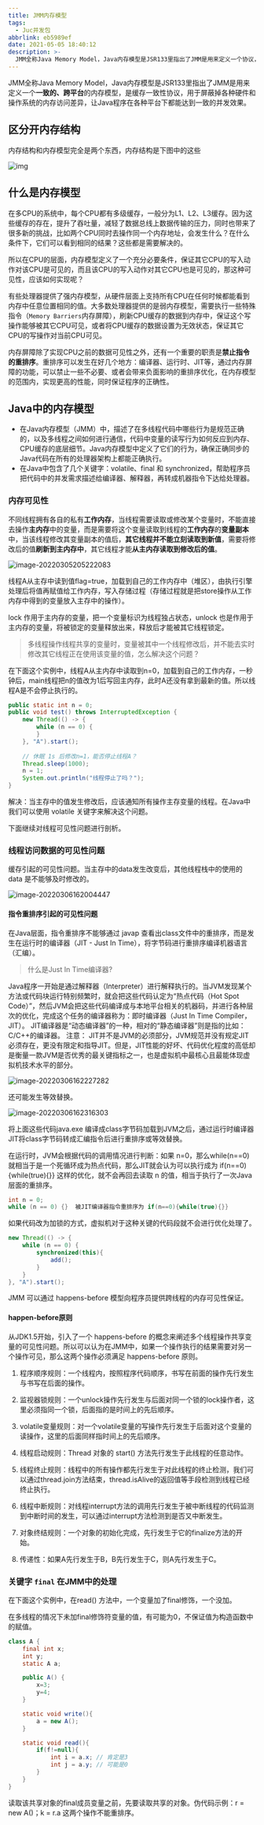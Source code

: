```yaml
---
title: JMM内存模型
tags:
  - Juc并发包
abbrlink: eb5989ef
date: 2021-05-05 18:40:12
description: >-
  JMM全称Java Memory Model，Java内存模型是JSR133里指出了JMM是用来定义一个协议，用于屏蔽各种硬件和操作系统的内存访问差异，让Java程序在各种平台下都能达到一致的并发效果。
---
```


JMM全称Java Memory Model，Java内存模型是JSR133里指出了JMM是用来定义一个**一致的、跨平台**的内存模型，是缓存一致性协议，用于屏蔽掉各种硬件和操作系统的内存访问差异，让Java程序在各种平台下都能达到一致的并发效果。

## 区分开内存结构

内存结构和内存模型完全是两个东西，内存结构是下图中的这些

![img](JUC-JMM-Memory-Model/webp.webp)

## 什么是内存模型

在多CPU的系统中，每个CPU都有多级缓存，一般分为L1、L2、L3缓存。因为这些缓存的存在，提升了吞吐量，减轻了数据总线上数据传输的压力，同时也带来了很多新的挑战，比如两个CPU同时去操作同一个内存地址，会发生什么？在什么条件下，它们可以看到相同的结果？这些都是需要解决的。

所以在CPU的层面，内存模型定义了一个充分必要条件，保证其它CPU的写入动作对该CPU是可见的，而且该CPU的写入动作对其它CPU也是可见的，那这种可见性，应该如何实现呢？

有些处理器提供了强内存模型，从硬件层面上支持所有CPU在任何时候都能看到内存中任意位置相同的值。大多数处理器提供的是弱内存模型，需要执行一些特殊指令（`Memory Barriers`内存屏障），刷新CPU缓存的数据到内存中，保证这个写操作能够被其它CPU可见，或者将CPU缓存的数据设置为无效状态，保证其它CPU的写操作对当前CPU可见。

内存屏障除了实现CPU之前的数据可见性之外，还有一个重要的职责是**禁止指令的重排序**。重排序可以发生在好几个地方：编译器、运行时、JIT等，通过内存屏障的功能，可以禁止一些不必要、或者会带来负面影响的重排序优化，在内存模型的范围内，实现更高的性能，同时保证程序的正确性。

## Java中的内存模型

- 在Java内存模型（JMM）中，描述了在多线程代码中哪些行为是规范正确的，以及多线程之间如何进行通信，代码中变量的读写行为如何反应到内存、CPU缓存的底层细节。Java内存模型中定义了它们的行为，确保正确同步的Java代码在所有的处理器架构上都能正确执行。
- 在Java中包含了几个关键字：volatile、final 和 synchronized，帮助程序员把代码中的并发需求描述给编译器、解释器，再转成机器指令下达给处理器。

### 内存可见性

不同线程拥有各自的私有**工作内存**，当线程需要读取或修改某个变量时，不能直接去操作**主内存**中的变量，而是需要将这个变量读取到线程的**工作内存**的**变量副本**中，当该线程修改其变量副本的值后，**其它线程并不能立刻读取到新值**，需要将修改后的值**刷新到主内存中**，其它线程才能**从主内存读取到修改后的值**。

![image-20220305205222083](JUC-JMM-Memory-Model/image-20220305205222083.png)

线程A从主存中读到值flag=true，加载到自己的工作内存中（堆区），由执行引擎处理后将值再赋值给工作内存，写入存储过程（存储过程就是把store操作从工作内存中得到的变量放入主存中的操作）。

lock 作用于主内存的变量，把一个变量标识为线程独占状态，unlock 也是作用于主内存的变量，将被锁定的变量释放出来，释放后才能被其它线程锁定。

> 多线程操作线程共享的变量时，变量被其中一个线程修改后，并不能去实时修改其它线程正在使用该变量的值，怎么解决这个问题？

在下面这个实例中，线程A从主内存中读取到n=0，加载到自己的工作内存，一秒钟后，main线程把n的值改为1后写回主内存，此时A还没有拿到最新的值。所以线程A是不会停止执行的。

```java
public static int n = 0;
public void test() throws InterruptedException {
    new Thread(() -> {
        while (n == 0) {
        }
    }, "A").start();
	
    // 休眠 1s 后修改n=1，能否停止线程A？
    Thread.sleep(1000);
    n = 1;
    System.out.println("线程停止了吗？");
}
```

解决：当主存中的值发生修改后，应该通知所有操作主存变量的线程。在Java中我们可以使用 volatile 关键字来解决这个问题。

下面继续对线程可见性问题进行剖析。

### 线程访问数据的可见性问题

缓存引起的可见性问题。当主存中的data发生改变后，其他线程栈中的使用的 data 是不能够及时修改的。

![image-20220306162004447](JUC-JMM-Memory-Model/image-20220306162004447.png)

#### 指令重排序引起的可见性问题

在Java层面，指令重排序不能够通过 javap 查看出class文件中的重排序，而是发生在运行时的编译器（JIT - Just In Time），将字节码进行重排序编译机器语言（汇编）。

> 什么是Just In Time编译器?

Java程序一开始是通过解释器（Interpreter）进行解释执行的。当JVM发现某个方法或代码块运行特别频繁时，就会把这些代码认定为“热点代码（Hot Spot Code）”，然后JVM会把这些代码编译成与本地平台相关的机器码，并进行各种层次的优化，完成这个任务的编译器称为：即时编译器（Just In Time Compiler，JIT）。
JIT编译器是“动态编译器”的一种，相对的“静态编译器”则是指的比如：C/C++的编译器。
注意：
JIT并不是JVM的必须部分，JVM规范并没有规定JIT必须存在，更没有限定和指导JIT。但是，JIT性能的好坏、代码优化程度的高低却是衡量一款JVM是否优秀的最关键指标之一，也是虚拟机中最核心且最能体现虚拟机技术水平的部分。

![image-20220306162227282](JUC-JMM-Memory-Model/image-20220306162227282.png)

还可能发生等效替换。

![image-20220306162316303](JUC-JMM-Memory-Model/image-20220306162316303.png)

将上面这些代码java.exe 编译成class字节码加载到JVM之后，通过运行时编译器JIT将class字节码转成汇编指令后进行重排序或等效替换。 

在运行时，JVM会根据代码的调用情况进行判断：如果 n=0，那么while(n==0) 就相当于是一个死循环成为热点代码，那么JIT就会认为可以执行成为 if(n==0){while(true){}} 这样的优化，就不会再回去读取 n 的值，相当于执行了一次Java层面的重排序。

```java
int n = 0;
while (n == 0) {}  被JIT编译器指令重排序为 if(n==0){while(true){}}
```

如果代码改为加锁的方式，虚拟机对于这种关键的代码段就不会进行优化处理了。

```java
new Thread(() -> {
    while (n == 0) {
        synchronized(this){
            add();
        }
    }
}, "A").start();
```

JMM 可以通过 happens-before 模型向程序员提供跨线程的内存可见性保证。

#### happen-before原则

从JDK1.5开始，引入了一个 happens-before 的概念来阐述多个线程操作共享变量的可见性问题。所以可以认为在JMM中，如果一个操作执行的结果需要对另一个操作可见，那么这两个操作必须满足 happens-before 原则。

1. 程序顺序规则：一个线程内，按照程序代码顺序，书写在前面的操作先行发生与书写在后面的操作。

2. 监视器锁规则：一个unlock操作先行发生与后面对同一个锁的lock操作者，这里必须指同一个锁，后面指的是时间上的先后顺序。

3. volatile变量规则：对一个volatile变量的写操作先行发生于后面对这个变量的读操作，这里的后面同样指时间上的先后顺序。

4. 线程启动规则：Thread 对象的 start() 方法先行发生于此线程的任意动作。

5. 线程终止规则：线程中的所有操作都先行发生于对此线程的终止检测，我们可以通过thread.join方法结束，thread.isAlive的返回值等手段检测到线程已经终止执行。

6. 线程中断规则：对线程interrupt方法的调用先行发生于被中断线程的代码监测到中断时间的发生，可以通过interrupt方法检测到是否又中断发生。

7. 对象终结规则：一个对象的初始化完成，先行发生于它的finalize方法的开始。

8. 传递性：如果A先行发生于B，B先行发生于C，则A先行发生于C。

### 关键字 `final` 在JMM中的处理

在下面这个实例中，在read() 方法中，一个变量加了final修饰，一个没加。

在多线程的情况下未加final修饰符变量的值，有可能为0，不保证值为构造函数中的赋值。

```java
class A {
    final int x;
    int y;
    static A a;

    public A() {
        x=3;
        y=4;
    }

    static void write(){
        a = new A();
    }

    static void read(){
        if(f!=null){
            int i = a.x; // 肯定是3
            int j = a.y; // 可能是0
        }
    }
}
```

读取该共享对象的final成员变量之前，先要读取共享的对象。伪代码示例：r = new A()；k = r.a 这两个操作不能重排序。

